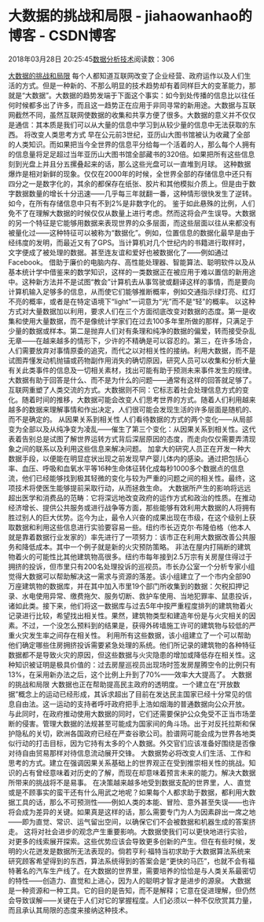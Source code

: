 
# 大数据的挑战和局限 - jiahaowanhao的博客 - CSDN博客


2018年03月28日 20:25:45[数据分析技术](https://me.csdn.net/jiahaowanhao)阅读数：306


[大数据的挑战和局限](http://cda.pinggu.org/view/25118.html)
每个人都知道互联网改变了企业经营、政府运作以及人们生活的方式。但是一种新的、不那么明显的技术趋势却有着同样巨大的变革能力，那就是“大数据”。大数据的趋势发端于下面这个事实：如今到处传播的信息比以往任何时候都多出了许多，而且这一趋势正在应用于非同寻常的新用途。大数据与互联网截然不同，虽然互联网使数据的收集和共享方便了很多。大数据的意义并不仅仅是通信：其本质是我们可以从大量的信息中学习到从较少量的信息中无法获取的东西。
将改变人类思考方式
早在公元前3世纪，亚历山大图书馆被认为收藏了全部的人类知识。而如果把当今全世界的信息平分给每一个活着的人，那么每个人拥有的信息量将足足超过当年亚历山大图书馆全部藏书的320倍。如果把所有这些信息刻到光盘上并且分五摞叠起来的话，那么这些光盘可以一直堆到月球。
这种数据爆炸是相对新鲜的现象。仅仅在2000年的时候，全世界全部的存储信息中还只有四分之一是数字化的，其余的都保存在纸张、胶片和其他模拟介质上。但是由于数字数据数量的增长十分迅速——几乎每三年就翻一番，这种情形很快发生了逆转。如今，在所有存储信息中只有不到2%是非数字化的。
鉴于如此悬殊的比例，人们免不了在理解大数据的时候仅仅从数量上进行考虑。然而这将会产生误导。大数据的另一个特征是它能够用数据来表现世界的众多层面，而这些层面以往从来都没有被量化过——这种特征可以被称为“数据化”。例如，位置信息的数据化最早是由于经纬度的发明，而最近又有了GPS。当计算机对几个世纪内的书籍进行取样时，文字便成了被处理的数据。甚至连友谊和爱好也被数据化了——例如通过Facebook。
借助于廉价的电脑内存、高性能处理器、智能算法、聪明软件以及从基本统计学中借鉴来的数学知识，这样的一类数据正在被应用于难以置信的新用途中。这种新方法并不是试图“教会”计算机去从事驾驶或翻译这样的事情，而是要向计算机输入足够多的信息，从而使它们能够推断概率，例如交通指示绿灯亮、红灯不亮的概率，或者是在特定语境下“light”一词意为“光”而不是“轻”的概率。
以这种方式对大量数据加以利用，要求人们在三个方面彻底改变对数据的态度。第一是收集和使用大量数据，而不是像统计学家们在过去100多年里所做的那样，只满足于少量的数据或样本。第二是抛弃人们对有条理和纯净的数据的偏爱，转而接受杂乱无章——在越来越多的情形下，少许的不精确是可以容忍的。第三，在许多场合，人们需要放弃对事情原委的追究，而代之以对相关性的接纳。利用大数据，而不是试图弄懂发动机抛锚或药物副作用消失的确切原因，研究人员可以收集和分析大量有关此类事件的信息及一切相关素材，找出可能有助于预测未来事件发生的规律。大数据有助于回答是什么、而不是为什么的问题——通常有这样的回答就足够了。
互联网重塑了人类交流的方式。大数据则不同：它标志着社会处理信息方式的变化。随着时间的推移，大数据可能会改变人们思考世界的方式。随着人们利用越来越多的数据来理解事情和作出决定，人们很可能会发现生活的许多层面是随机的、而不是确定的。
从因果关系到相关性
人们看待数据的方式的两个变化——从局部变为全部以及从纯净变为凌乱——催生了第三个变化：从因果关系到相关性。这代表着告别总是试图了解世界运转方式背后深层原因的态度，而走向仅仅需要弄清现象之间的联系以及利用这些信息来解决问题。
加拿大的研究人员正在开发一种大数据手段，以便能在明显症状出现之前发现早产婴儿体内的感染。通过把包括心率、血压、呼吸和血氧水平等16种生命体征转化成每秒1000多个数据点的信息流，他们已经能够找到极其轻微的变化与较为严重的问题之间的相关性。最终，这项技术将使医生能够提前采取行动，从而拯救生命。
大数据所产生的影响将远远超出医学和消费品的范畴：它将深远地改变政府的运作方式和政治的性质。在推动经济增长、提供公共服务或进行战争等方面，那些能够有效利用大数据的人将拥有胜过别人的巨大优势。迄今为止，最令人兴奋的成果出现在市级，在这个级别上获取数据和利用这些信息进行实验要容易一些。纽约市长迈克尔·布隆伯格（他本人就是靠着数据行业发家的）率先进行了一项努力：该市正在利用大数据改善公共服务和降低成本。其中一个例子就是新的火灾预防策略。
非法在屋内打隔断的建筑物着火的可能性比其他建筑物高很多。纽约市每年接到2.5万宗有关房屋住得过于拥挤的投诉，但市里只有200名处理投诉的巡视员。市长办公室一个分析专家小组觉得大数据可以帮助解决这一需求与资源的落差。该小组建立了一个市内全部90万座建筑物的数据库，并在其中加入市里19个部门所收集到的数据：欠税扣押记录、水电使用异常、缴费拖欠、服务切断、救护车使用、当地犯罪率、鼠患投诉，诸如此类。接下来，他们将这一数据库与过去5年中按严重程度排列的建筑物着火记录进行比较，希望找出相关性。果然，建筑物类型和建造年份是与火灾相关的因素。不过，一个没怎么预料到的结果是，获得外砖墙施工许可的建筑物与较低的严重火灾发生率之间存在相关性。
利用所有这些数据，该小组建立了一个可以帮助他们确定哪些住房拥挤投诉需要紧急处理的系统。他们所记录的建筑物的各种特征数据都不是导致火灾的原因，但这些数据与火灾隐患的增加或降低存在相关性。这种知识被证明是极具价值的：过去房屋巡视员出现场时签发房屋腾空令的比例只有13%，在采用新办法之后，这个比例上升到了70%——效率大大提高了。
大数据的挑战和局限
大数据也正在帮助提高民主政府的透明度。一个建立在“开放数据”概念上的运动已经形成，其诉求超出了目前在发达民主国家已经十分常见的信息自由法。这一运动的支持者呼吁政府把手上浩如烟海的普通数据向公众开放。
与此同时，在政府推动使用大数据的同时，它们还需要保护公众免受不正当市场垄断的侵害。管理大数据的法规甚至可能成为国家间的角斗场。出于对反托拉斯和保护隐私的关切，欧洲各国政府已经在严查谷歌公司。脸谱网可能会成为世界各地类似行动的打击目标，因为它持有太多的个人数据。外交官们应该准备好围绕是否像对待自由贸易那样对待信息流动展开交锋。
大数据势必将改变人们生活、工作和思考的方式。建立在强调因果关系基础上的世界观正在受到推崇相关性的挑战。知识的占有曾经意味着对历史的了解，而现在却意味着预言未来的能力。解决大数据所带来的挑战将不是易事。
在决策越来越多地受到数据支配的世界里，人、直觉或是不顾事实的蛮干还有什么用武之地呢？如果每个人都求助于数据，都利用大数据工具的话，那么不可预测性——例如人类的本能、冒险、意外甚至失误——也许将会成为差异的关键。如果真是这样的话，那么需要专门为人为因素辟出一席之地——即为直觉、常识、运气留出空间，以确保它们不会被数据和机器生成的答案挤走。
这将对社会进步的观念产生重要影响。大数据使我们可以更快地进行实验，对更多的线索展开探索。这些优势应该会导致更多创新的产生。但在有些时候，发明的火花迸发是数据所无法表现的。倘若亨利·福特当初求助于大数据算法系统来研究顾客希望得到的东西，算法系统得到的答案会是“更快的马匹”，也就不会有福特著名的汽车生产线了。在大数据的世界里，需要培养的恰恰是与人类关系最密切的特性——创造力、直觉和上进心，因为人的聪明才智才是进步的源泉。
大数据是一种资源和一种工具。它的目的是告知，而不是解释；它意在促进理解，但仍然会导致误解——关键在于人们对它的掌握程度。人们必须以一种不仅欣赏其力量，而且承认其局限的态度来接纳这种技术。

